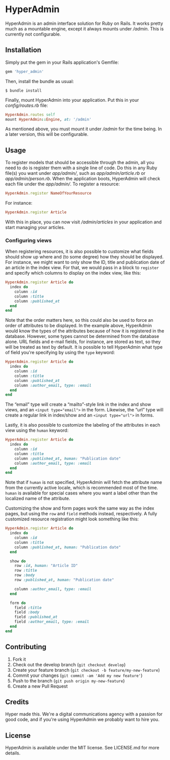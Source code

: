 # HyperAdmin

HyperAdmin is an admin interface solution for Ruby on Rails. It works pretty
much as a mountable engine, except it always mounts under _/admin_. This is
currently not configurable.

## Installation

Simply put the gem in your Rails application's Gemfile:

```ruby
gem 'hyper_admin'
```

Then, install the bundle as usual:

```
$ bundle install
```

Finally, mount HyperAdmin into your application. Put this in your
_config/routes.rb_ file:

```ruby
HyperAdmin.routes self
mount HyperAdmin::Engine, at: '/admin'
```

As mentioned above, you must mount it under _/admin_ for the time being. In a
later version, this will be configurable.

## Usage

To register models that should be accessible through the admin, all you need to
do is register them with a single line of code. Do this in any Ruby file(s) you
want under _app/admin/_, such as _app/admin/article.rb_ or
_app/admin/person.rb_. When the application boots, HyperAdmin will check each
file under the _app/admin/_. To register a resource:

```ruby
HyperAdmin.register NameOfYourResource
```

For instance:

```ruby
HyperAdmin.register Article
```

With this in place, you can now visit _/admin/articles_ in your application and
start managing your articles.

### Configuring views

When registering resources, it is also possible to customize what fields should
show up where and (to some degree) how they should be displayed. For instance,
we might want to only show the ID, title and publication date of an article in
the index view. For that, we would pass in a block to `register` and specify
which columns to display on the index view, like this:

```ruby
HyperAdmin.register Article do
  index do
    column :id
    column :title
    column :published_at
  end
end
```

Note that the order matters here, so this could also be used to force an order
of attributes to be displayed. In the example above, HyperAdmin would know the
types of the attributes because of how it is registered in the database.
However, some types cannot be determined from the database alone. URL fields and
e-mail fields, for instance, are stored as text, so they will be treated as text
by default. It is possible to tell HyperAdmin what type of field you're
specifying by using the `type` keyword:

```ruby
HyperAdmin.register Article do
  index do
    column :id
    column :title
    column :published_at
    column :author_email, type: :email
  end
end
```

The “email” type will create a “mailto”-style link in the index and show
views, and an `<input type="email">` in the form. Likewise, the “url” type will
create a regular link in index/show and an `<input type="url">` in forms.

Lastly, it is also possible to customize the labeling of the attributes in each
view using the `human` keyword:

```ruby
HyperAdmin.register Article do
  index do
    column :id
    column :title
    column :published_at, human: "Publication date"
    column :author_email, type: :email
  end
end
```

Note that if `human` is not specified, HyperAdmin will fetch the attribute name
from the currently active locale, which is recommended most of the time. `human`
is available for special cases where you want a label other than the localized
name of the attribute.

Customizing the show and form pages work the same way as the index pages, but
using the `row` and `field` methods instead, respectively. A fully customized
resource registration might look something like this:

```ruby
HyperAdmin.register Article do
  index do
    column :id
    column :title
    column :published_at, human: "Publication date"
  end

  show do
    row :id, human: "Article ID"
    row :title
    row :body
    row :published_at, human: "Publication date"

    column :author_email, type: :email
  end

  form do
    field :title
    field :body
    field :published_at
    field :author_email, type: :email
  end
end
```

## Contributing

1. Fork it
2. Check out the develop branch (`git checkout develop`)
3. Create your feature branch (`git checkout -b feature/my-new-feature`)
4. Commit your changes (`git commit -am 'Add my new feature'`)
5. Push to the branch (`git push origin my-new-feature`)
6. Create a new Pull Request

## Credits

Hyper made this. We're a digital communications agency with a passion for good
code, and if you're using HyperAdmin we probably want to hire you.

## License

HyperAdmin is available under the MIT license. See LICENSE.md for more details.
